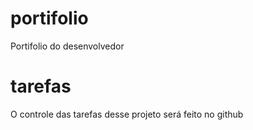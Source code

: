 # portifolio
Portifolio do desenvolvedor

# tarefas
O controle das tarefas desse projeto será feito no github